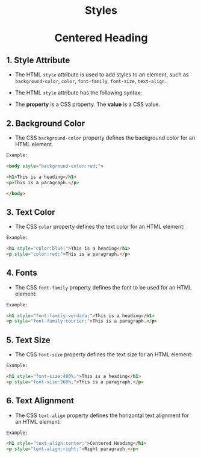 <h1 style="text-align:center;">Styles</h1>

<h1 style="text-align:center;">Centered Heading</h1>

## 1. Style Attribute

* The HTML `style` attribute is used to add styles to an element, such as 
`background-color`, `color`, `font-family`, `font-size`, `text-align`.

* The HTML `style` attribute has the following syntax:

> <tagname style="property:value;">

* The **property** is a CSS property. The **value** is a CSS value.


## 2. Background Color

* The CSS `background-color` property defines the background color for an HTML element.

```HTML
Example:

<body style="background-color:red;">

<h1>This is a heading</h1>
<p>This is a paragraph.</p>

</body>
```

## 3. Text Color

* The CSS `color` property defines the text color for an HTML element:

```HTML
Example:

<h1 style="color:blue;">This is a heading</h1>
<p style="color:red;">This is a paragraph.</p>
```

## 4. Fonts

* The CSS `font-family` property defines the font to be used for an HTML element:

```HTML
Example:

<h1 style="font-family:verdana;">This is a heading</h1>
<p style="font-family:courier;">This is a paragraph.</p>
```

## 5. Text Size

* The CSS `font-size` property defines the text size for an HTML element:

```HTML
Example:

<h1 style="font-size:400%;">This is a heading</h1>
<p style="font-size:260%;">This is a paragraph.</p>
```

## 6. Text Alignment

* The CSS `text-align` property defines the horizontal text alignment for an HTML element:

```HTML
Example:

<h1 style="text-align:center;">Centered Heading</h1>
<p style="text-align:right;">Right paragraph.</p>
```